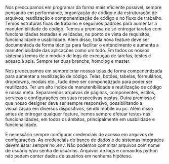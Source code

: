 Nos preocupamos em programar da forma mais eficiente possível, sempre pensando em performance, organização de código e da estruturação de arquivos, reutilização e componentização de código e no fluxo de trabalho.
Temos estruturas fixas de trabalho e seguimos padrões para aumentar a manutenibilidade do código.
Temos a premissa de só entregar tarefas com funcionalidades testadas e validadas, no ponto de vista de requisitos, funcionalidade e usabilidade.
Além disso, toda nova feature deve ser documentada de forma técnica para facilitar o entendimento e aumenta a manutenibilidade das aplicações como um todo.
Em todos os nossos sistemas temos de o módulo de logs de execução de tarefas, testes e acesso à apis.
Sempre ter duas branchs, homolog e master.

Nos preocupamos em sempre criar nossas telas de forma compenentizada para aumentar a reutilização de código. 
Telas, botões, tabelas, formulários, dropdowns, modais etc., tudo deve ser componetizado para poder ser reutilizado.
Ter um alto índice de manutenibilidade e reutilização de código é nossa meta.
Separaremos arquivos de páginas, componentes, estilos, serviços e configurações em suas respectivas pastas.
Outra premissa é que nosso designer deve ser sempre responsivo, possibilitando a visualização em diversos dispositivos, sendo mobile ou pc.
Além disso antes de entregar qualquer feature, iremos sempre efetuar testes nas funcionalidades, em todos os âmbitos, principalmente em usabilidade e funcionalidade.

É necessário sempre configurar credenciais de acesso em arquivos de configurações. As credenciais do banco de dados e de sistemas integrados devem estar sempre no .env.
Não podemos commitar arquivos com nome de usuário e/ou senha de usuários. Arquivos de logs e comandos python não podem conter dados de usuários em nenhuma hipótese.